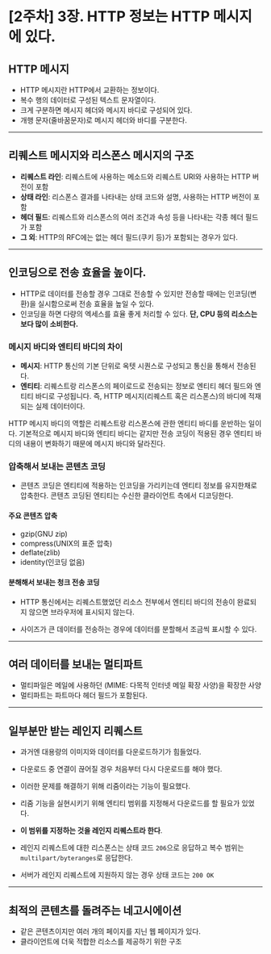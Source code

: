 # [2주차] 3장. HTTP 정보는 HTTP 메시지에 있다.

## HTTP 메시지

- HTTP 메시지란 HTTP에서 교환하는 정보이다.
- 복수 행의 데이터로 구성된 텍스트 문자열이다.
- 크게 구분하면 메시지 헤더와 메시지 바디로 구성되어 있다.
- 개행 문자(줄바꿈문자)로 메시지 헤더와 바디를 구분한다.

---

## 리퀘스트 메시지와 리스폰스 메시지의 구조

- **리퀘스트 라인**: 리퀘스트에 사용하는 메소드와 리퀘스트 URI와 사용하는 HTTP 버전이 포함
- **상태 라인**: 리스폰스 결과를 나타내는 상태 코드와 설명, 사용하는 HTTP 버전이 포함
- **헤더 필드**: 리퀘스트와 리스폰스의 여러 조건과 속성 등을 나타내는 각종 헤더 필드가 포함
- **그 외**: HTTP의 RFC에는 없는 헤더 필드(쿠키 등)가 포함되는 경우가 있다.

---

## 인코딩으로 전송 효율을 높이다.

- HTTP로 데이터를 전송할 경우 그대로 전송할 수 있지만 전송할 때에는 인코딩(변환)을 실시함으로써 전송 효율을 높일 수 있다.
- 인코딩을 하면 다량의 엑세스를 효율 좋게 처리할 수 있다. **단, CPU 등의 리소스는 보다 많이 소비한다.**

### 메시지 바디와 엔티티 바디의 차이

- **메시지**: HTTP 통신의 기본 단위로 옥텟 시퀀스로 구성되고 통신을 통해서 전송된다.
- **엔티티**: 리퀘스트랑 리스폰스의 페이로드로 전송되는 정보로 엔티티 헤더 필드와 엔티티 바디로 구성됩니다. 즉, HTTP 메시지(리퀘스트 혹은 리스폰스)의 바디에 적재되는 실제 데이터이다.

HTTP 메시지 바디의 역할은 리퀘스트랑 리스폰스에 관한 엔티티 바디를 운반하는 일이다. 기본적으로 메시지 바디와 엔티티 바디는 같지만 전송 코딩이 적용된 경우 엔티티 바디의 내용이 변화하기 때문에 메시지 바디와 달라진다.

### 압축해서 보내는 콘텐츠 코딩

- 콘텐츠 코딩은 엔티티에 적용하는 인코딩을 가리키는데 엔티티 정보를 유지한채로 압축한다. 콘텐츠 코딩된 엔티티는 수신한 클라이언트 측에서 디코딩한다.

#### 주요 콘텐츠 압축

- gzip(GNU zip)
- compress(UNIX의 표준 압축)
- deflate(zlib)
- identity(인코딩 없음)

#### 분해해서 보내는 청크 전송 코딩

- HTTP 통신에서는 리퀘스트했었던 리소스 전부에서 엔티티 바디의 전송이 완료되지 않으면 브라우저에 표시되지 않는다.

- 사이즈가 큰 데이터를 전송하는 경우에 데이터를 분할해서 조금씩 표시할 수 있다.

---

## 여러 데이터를 보내는 멀티파트

- 멀티파일은 메일에 사용하던 (MIME: 다목적 인터넷 메일 확장 사양)을 확장한 사양
- 멀티파트는 파트마다 헤더 필드가 포함된다.

---

## 일부분만 받는 레인지 리퀘스트

- 과거엔 대용량의 이미지와 데이터를 다운로드하기가 힘들었다.
- 다운로드 중 연결이 끊어질 경우 처음부터 다시 다운로드를 해야 했다.
- 이러한 문제를 해결하기 위해 리줌이라는 기능이 필요했다.
- 리줌 기능을 실현시키기 위해 엔티티 범위를 지정해서 다운로드를 할 필요가 있었다.
- **이 범위를 지정하는 것을 레인지 리퀘스트라 한다**.

- 레인지 리퀘스트에 대한 리스폰스는 상태 코드 `206`으로 응답하고 복수 범위는 `multilpart/byteranges`로 응답한다.
- 서버가 레인지 리퀘스트에 지원하지 않는 경우 상태 코드는 `200 OK`

---

## 최적의 콘텐츠를 돌려주는 네고시에이션

- 같은 콘텐츠이지만 여러 개의 페이지를 지닌 웹 페이지가 있다.
- 클라이언트에 더욱 적합한 리소스를 제공하기 위한 구조

